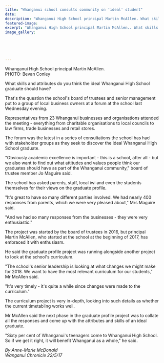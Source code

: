 ```yaml
---
title: "Whanganui school consults community on 'ideal' student"
date: 
description: "Whanganui High School principal Martin McAllen. What skills and attributes do you think the ideal Whanganui High School graduate should have?.."
featured-image: 
excerpt: "Whanganui High School principal Martin McAllen.. What skills and attributes do you think the ideal Whanganui High School graduate should have?"
image_gallery:
	
	
	
	
	
---
```


<p><span>Whanganui High School principal Martin McAllen. <br />PHOTO: Bevan Conley</span></p>
<p>What skills and attributes do you think the ideal Whanganui High School graduate should have?</p>
<p>That's the question the school's board of trustees and senior management put to a group of local business owners at a forum at the school last Wednesday evening.</p>
<p>Representatives from 23 Whanganui businesses and organisations attended the meeting - everything from charitable organisations to local councils to law firms, trade businesses and retail stores.</p>
<p>The forum was the latest in a series of consultations the school has had with stakeholder groups as they seek to discover the ideal Whanganui High School graduate.</p>
<p>"Obviously academic excellence is important - this is a school, after all - but we also want to find out what attitudes and values people think our graduates should have as part of the Whanganui community," board of trustee member Jo Maguire said.</p>
<p>The school has asked parents, staff, local iwi and even the students themselves for their views on the graduate profile.</p>
<p>"It's great to have so many different parties involved. We had nearly 400 responses from parents, which we were very pleased about," Mrs Maguire said.</p>
<p>"And we had so many responses from the businesses - they were very enthusiastic."</p>
<p>The project was started by the board of trustees in 2016, but principal Martin McAllen, who started at the school at the beginning of 2017, has embraced it with enthusiasm. &nbsp;</p>
<p>He said the graduate profile project was running alongside another project to look at the school's curriculum.</p>
<p>"The school's senior leadership is looking at what changes we might make for 2018. We want to have the most relevant curriculum for our students," Mr McAllen said.</p>
<p>"It's very timely - it's quite a while since changes were made to the curriculum."</p>
<p>The curriculum project is very in-depth, looking into such details as whether the current timetabling works well.</p>
<p>Mr McAllen said the next phase in the graduate profile project was to collate all the responses and come up with the attributes and skills of an ideal graduate.</p>
<p>"Sixty per cent of Whanganui's teenagers come to Whanganui High School. So if we get it right, it will benefit Whanganui as a whole," he said.</p>
<p class="clear syndicator"><em>By Anne-Marie McDonald</em><br /><em>Wanganui Chronicle 22/5/17</em></p>

